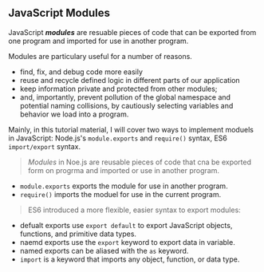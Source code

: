 ## JavaScript Modules

JavaScript ***modules*** are resuable pieces of code that can be exported from one program and imported for use in another program.

Modules are particulary useful for a number of reasons. 
- find, fix, and debug code more easily
- reuse and recycle defined logic in different parts of our application
- keep information private and protected from other modules;
- and, importantly, prevent pollution of the global namespace and potential naming collisions, by cautiously selecting variables and behavior we load into a program.

Mainly, in this tutorial material, I will cover two ways to implement moduels in JavaScript: 
Node.js's `module.exports` and `require()` syntax, 
ES6 `import/export` syntax. 

> *Modules* in Noe.js are reusable pieces of code that cna be exported form on progrma and imported or use in another program.
- `module.exports` exports the module for use in another program.
- `require()` imports the moduel for use in the current program.

> ES6 introduced a more flexible, easier syntax to export modules:
- defualt exports use `export default` to export JavaScript objects, functions, and primitive data types.
- naemd exports use the `export` keyword to export data in variable.
- named exports can be aliased with the `as` keyword.
- `import` is a keyword that imports any object, function, or data type.